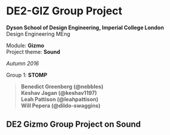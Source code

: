# DE2-GIZ Group Project

**Dyson School of Design Engineering, Imperial College London**  
Design Engineering MEng  

Module: **Gizmo**  
Project theme: **Sound**  

*Autumn 2016*

Group 1: **STOMP**

> **Benedict Greenberg (@nebbles)  
> Keshav Jagan (@keshav1197)  
> Leah Pattison (@leahpattison)  
> Will Pepera (@dildo-swaggins)**

## DE2 Gizmo Group Project on Sound
